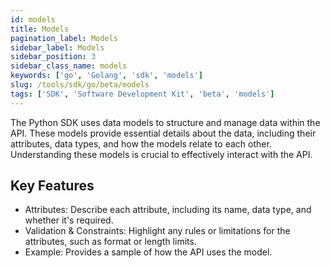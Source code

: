```yaml
---
id: models
title: Models
pagination_label: Models
sidebar_label: Models
sidebar_position: 3
sidebar_class_name: models
keywords: ['go', 'Golang', 'sdk', 'models']
slug: /tools/sdk/go/beta/models
tags: ['SDK', 'Software Development Kit', 'beta', 'models']
---
```


The Python SDK uses data models to structure and manage data within the API. These models provide essential details about the data, including their attributes, data types, and how the models relate to each other. Understanding these models is crucial to effectively interact with the API.

## Key Features

- Attributes: Describe each attribute, including its name, data type, and whether it's required.
- Validation & Constraints: Highlight any rules or limitations for the attributes, such as format or length limits.
- Example: Provides a sample of how the API uses the model.
